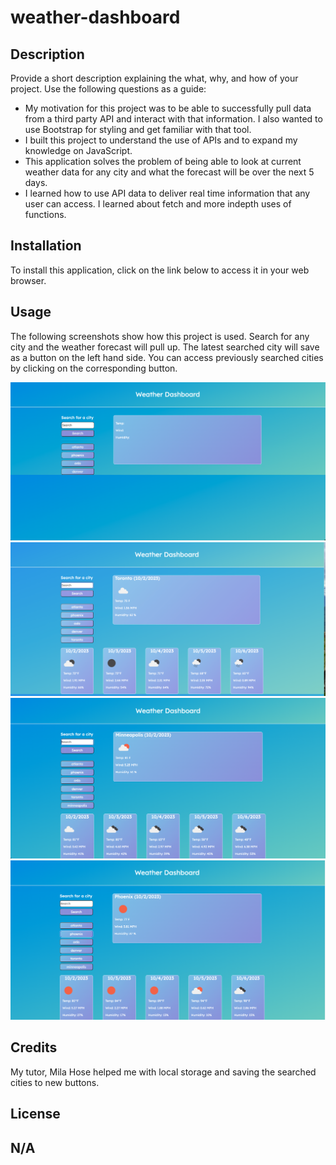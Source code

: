 # weather-dashboard
## Description
Provide a short description explaining the what, why, and how of your project. Use the following questions as a guide:
- My motivation for this project was to be able to successfully pull data from a third party API and interact with that information. I also wanted to use Bootstrap for styling and get familiar with that tool.
- I built this project to understand the use of APIs and to expand my knowledge on JavaScript.
- This application solves the problem of being able to look at current weather data for any city and what the forecast will be over the next 5 days.
- I learned how to use API data to deliver real time information that any user can access. I learned about fetch and more indepth uses of functions.
## Installation
To install this application, click on the link below to access it in your web browser.
## Usage
The following screenshots show how this project is used. Search for any city and the weather forecast will pull up. The latest searched city will save as a button on the left hand side. You can access previously searched cities by clicking on the corresponding button.
   
   ![screenshot1](assets/images/screen-shot-1.png)
   ![screenshot2](assets/images/screen-shot-2.png)
   ![screenshot3](assets/images/screen-shot-3.png)
   ![screenshot4](assets/images/screen-shot-4.png)
   
## Credits
My tutor, Mila Hose helped me with local storage and saving the searched cities to new buttons.
## License
N/A
---


